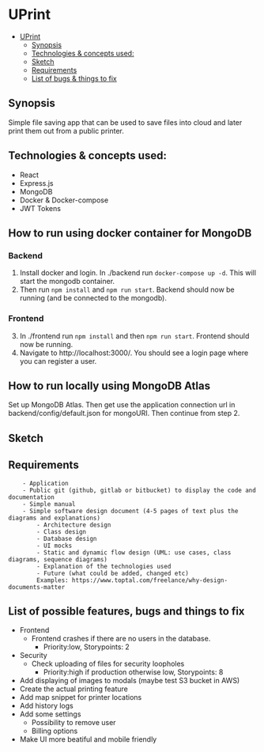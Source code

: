 # UPrint
- [UPrint](#uprint)
	- [Synopsis](#synopsis)
	- [Technologies & concepts used:](#technologies--concepts-used)
	- [Sketch](#sketch)
	- [Requirements](#requirements)
	- [List of bugs & things to fix](#list-of-bugs--things-to-fix)
## Synopsis

Simple file saving app that can be used to save files into cloud and later print them out from a public printer.

## Technologies & concepts used:
- React
- Express.js
- MongoDB
- Docker & Docker-compose
- JWT Tokens

## How to run using docker container for MongoDB
### Backend
1. Install docker and login. In ./backend run `docker-compose up -d`. This will start the mongodb container.
2. Then run `npm install` and `npm run start`. Backend should now be running (and be connected to the mongodb).

### Frontend
3. In ./frontend run `npm install` and then `npm run start`. Frontend should now be running.
4. Navigate to http://localhost:3000/. You should see a login page where you can register a user.

## How to run locally using MongoDB Atlas
Set up MongoDB Atlas. Then get use the application connection url in backend/config/default.json for mongoURI. Then continue from step 2. 



## Sketch


## Requirements

		- Application
		- Public git (github, gitlab or bitbucket) to display the code and documentation
		- Simple manual
		- Simple software design document (4-5 pages of text plus the diagrams and explanations)
			- Architecture design
			- Class design
			- Database design
			- UI mocks
			- Static and dynamic flow design (UML: use cases, class diagrams, sequence diagrams)
			- Explanation of the technologies used
			- Future (what could be added, changed etc)
			Examples: https://www.toptal.com/freelance/why-design-documents-matter



## List of possible features, bugs and things to fix
  * Frontend
    * Frontend crashes if there are no users in the database.
      * Priority:low, Storypoints: 2
  * Security
    * Check uploading of files for security loopholes
      * Priority:high if production otherwise low, Storypoints: 8
  * Add displaying of images to modals (maybe test S3 bucket in AWS)
  * Create the actual printing feature
  * Add map snippet for printer locations
  * Add history logs
  * Add some settings 
    * Possibility to remove user
    * Billing options
  * Make UI more beatiful and mobile friendly
